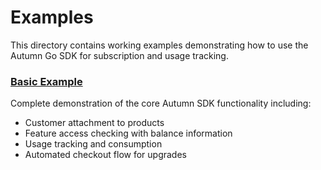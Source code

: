 # Examples

This directory contains working examples demonstrating how to use the Autumn Go SDK for subscription and usage tracking.

### [Basic Example](./basic/)

Complete demonstration of the core Autumn SDK functionality including:
- Customer attachment to products
- Feature access checking with balance information  
- Usage tracking and consumption
- Automated checkout flow for upgrades